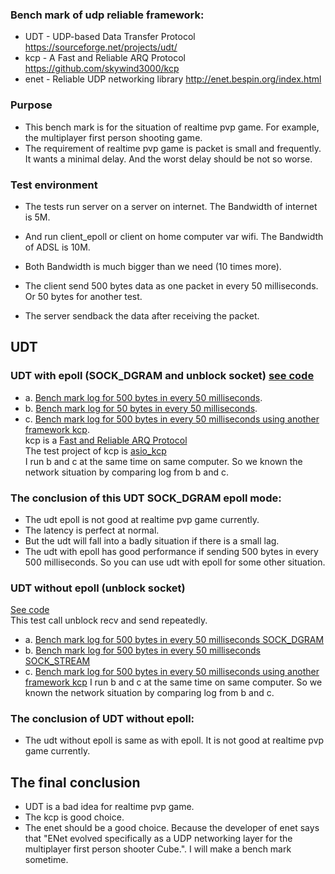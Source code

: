 ### Bench mark of udp reliable framework:
* UDT    -   UDP-based Data Transfer Protocol   https://sourceforge.net/projects/udt/
* kcp    -   A Fast and Reliable ARQ Protocol   https://github.com/skywind3000/kcp
* enet   -   Reliable UDP networking library    http://enet.bespin.org/index.html

### Purpose
* This bench mark is for the situation of realtime pvp game.  For example, the multiplayer first person shooting game.
* The requirement of realtime pvp game is packet is small and frequently. It wants a minimal delay. And the worst delay should be not so worse.

### Test environment
* The tests run server on a server on internet. The Bandwidth of internet is 5M.
* And run client_epoll or client on home computer var wifi. The Bandwidth of ADSL is 10M.
* Both Bandwidth is much bigger than we need (10 times more).

* The client send 500 bytes data as one packet in every 50 milliseconds. Or 50 bytes for another test.
* The server sendback the data after receiving the packet.

## UDT
### UDT with epoll (SOCK_DGRAM and unblock socket)  [see code](https://github.com/libinzhangyuan/udt_patch_for_epoll)
* a. [Bench mark log for 500 bytes in every 50 milliseconds](https://github.com/libinzhangyuan/udt_patch_for_epoll/blob/master/bench_mark/udt_500.log).
* b. [Bench mark log for 50 bytes in every 50 milliseconds](https://github.com/libinzhangyuan/udt_patch_for_epoll/blob/master/bench_mark/udt_50.log).
* c. [Bench mark log for 500 bytes in every 50 milliseconds using another framework kcp](https://github.com/libinzhangyuan/udt_patch_for_epoll/blob/master/bench_mark/kcp_500.log). <br>
kcp is a [Fast and Reliable ARQ Protocol](https://github.com/skywind3000/kcp) <br>
The test project of kcp is [asio_kcp](https://github.com/libinzhangyuan/asio_kcp) <br>
I run b and c at the same time on same computer. So we known  the network situation by comparing log from b and c. <br>

### The conclusion of this UDT SOCK_DGRAM epoll mode:
* The udt epoll is not good at realtime pvp game currently.
* The latency is perfect at normal.
* But the udt will fall into a badly situation if there is a small lag.
* The udt with epoll has good performance if sending 500 bytes in every 500 milliseconds. So you can use udt with epoll for some other situation.

### UDT without epoll (unblock socket)
[See code](https://github.com/libinzhangyuan/reliable_udp_bench_mark/tree/master/udt_bench_mark) <br>
This test call unblock recv and send repeatedly.

* a. [Bench mark log for 500 bytes in every 50 milliseconds SOCK_DGRAM](https://github.com/libinzhangyuan/reliable_udp_bench_mark/blob/master/bench_mark_log/udt_dgram_500.log)
* b. [Bench mark log for 500 bytes in every 50 milliseconds SOCK_STREAM](https://github.com/libinzhangyuan/reliable_udp_bench_mark/blob/master/bench_mark_log/udt_stream500.log)
* c. [Bench mark log for 500 bytes in every 50 milliseconds using another framework kcp](https://github.com/libinzhangyuan/reliable_udp_bench_mark/blob/master/bench_mark_log/kcp_500.log)
I run b and c at the same time on same computer. So we known  the network situation by comparing log from b and c. <br>

### The conclusion of UDT without epoll:
* The udt without epoll is same as with epoll. It is not good at realtime pvp game currently.


## The final conclusion
* UDT is a bad idea for realtime pvp game.
* The kcp is good choice.
* The enet should be a good choice. Because the developer of enet says that "ENet evolved specifically as a UDP networking layer for the multiplayer first person shooter Cube.".  I will make a bench mark sometime.
